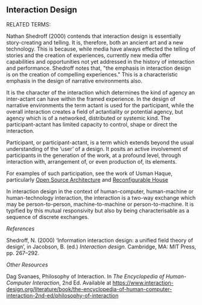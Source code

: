## Interaction Design

RELATED TERMS: 

Nathan Shedroff (2000) contends that interaction design is essentially story-creating and telling. It is, therefore, both an ancient art and a new technology. This is because, while media have always effected the telling of stories and the creation of experiences, currently new media offer capabilities and opportunities not yet addressed in the history of interaction and performance. Shedroff notes that, "the emphasis in interaction design is on the creation of compelling experiences." This is a characteristic emphasis in the design of narrative environments also.

It is the character of the interaction which determines the kind of agency an inter-actant can have within the framed experience. In the design of narrative environments the term actant is used for the participant, while the overall interaction creates a field of actantiality or potential agency, but agency which is of a networked, distributed or systemic kind. The participant-actant has limited capacity to control, shape or direct the interaction.

Participant, or participant-actant, is a term which extends beyond the usual understanding of the ‘user’ of a design. It posits an active involvement of participants in the generation of the work, at a profound level, through interaction with, arrangement of, or even production of, its elements.

For examples of such participation, see the work of Usman Haque, particularly [Open Source Architecture](http://www.haque.co.uk/opensourcearchitecture.php) and [Reconfigurable House](http://www.haque.co.uk/reconfigurablehouse.php)

In interaction design in the context of human-computer, human-machine or human-technology interaction, the interaction is a two-way exchange which may be person-to-person, machine-to-machine or person-to-machine. It is typified by this mutual responsivity but also by being characterisable as a sequence of discrete exchanges.

*References*

Shedroff, N. (2000) ‘Information interaction design: a unified field theory of design’, in Jacobson, B. (ed.) _Interaction design_. Cambridge, MA: MIT Press, pp. 267–292. 

*Other Resources*

Dag Svanaes, Philosophy of Interaction. In _The Encyclopedia of Human-Computer Interaction_, 2nd Ed. Available at https://www.interaction-design.org/literature/book/the-encyclopedia-of-human-computer-interaction-2nd-ed/philosophy-of-interaction



